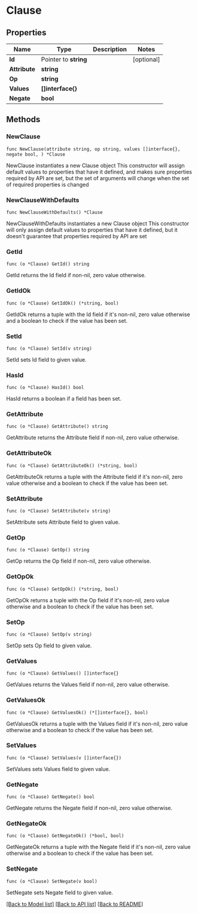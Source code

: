 # Clause

## Properties

Name | Type | Description | Notes
------------ | ------------- | ------------- | -------------
**Id** | Pointer to **string** |  | [optional] 
**Attribute** | **string** |  | 
**Op** | **string** |  | 
**Values** | **[]interface{}** |  | 
**Negate** | **bool** |  | 

## Methods

### NewClause

`func NewClause(attribute string, op string, values []interface{}, negate bool, ) *Clause`

NewClause instantiates a new Clause object
This constructor will assign default values to properties that have it defined,
and makes sure properties required by API are set, but the set of arguments
will change when the set of required properties is changed

### NewClauseWithDefaults

`func NewClauseWithDefaults() *Clause`

NewClauseWithDefaults instantiates a new Clause object
This constructor will only assign default values to properties that have it defined,
but it doesn't guarantee that properties required by API are set

### GetId

`func (o *Clause) GetId() string`

GetId returns the Id field if non-nil, zero value otherwise.

### GetIdOk

`func (o *Clause) GetIdOk() (*string, bool)`

GetIdOk returns a tuple with the Id field if it's non-nil, zero value otherwise
and a boolean to check if the value has been set.

### SetId

`func (o *Clause) SetId(v string)`

SetId sets Id field to given value.

### HasId

`func (o *Clause) HasId() bool`

HasId returns a boolean if a field has been set.

### GetAttribute

`func (o *Clause) GetAttribute() string`

GetAttribute returns the Attribute field if non-nil, zero value otherwise.

### GetAttributeOk

`func (o *Clause) GetAttributeOk() (*string, bool)`

GetAttributeOk returns a tuple with the Attribute field if it's non-nil, zero value otherwise
and a boolean to check if the value has been set.

### SetAttribute

`func (o *Clause) SetAttribute(v string)`

SetAttribute sets Attribute field to given value.


### GetOp

`func (o *Clause) GetOp() string`

GetOp returns the Op field if non-nil, zero value otherwise.

### GetOpOk

`func (o *Clause) GetOpOk() (*string, bool)`

GetOpOk returns a tuple with the Op field if it's non-nil, zero value otherwise
and a boolean to check if the value has been set.

### SetOp

`func (o *Clause) SetOp(v string)`

SetOp sets Op field to given value.


### GetValues

`func (o *Clause) GetValues() []interface{}`

GetValues returns the Values field if non-nil, zero value otherwise.

### GetValuesOk

`func (o *Clause) GetValuesOk() (*[]interface{}, bool)`

GetValuesOk returns a tuple with the Values field if it's non-nil, zero value otherwise
and a boolean to check if the value has been set.

### SetValues

`func (o *Clause) SetValues(v []interface{})`

SetValues sets Values field to given value.


### GetNegate

`func (o *Clause) GetNegate() bool`

GetNegate returns the Negate field if non-nil, zero value otherwise.

### GetNegateOk

`func (o *Clause) GetNegateOk() (*bool, bool)`

GetNegateOk returns a tuple with the Negate field if it's non-nil, zero value otherwise
and a boolean to check if the value has been set.

### SetNegate

`func (o *Clause) SetNegate(v bool)`

SetNegate sets Negate field to given value.



[[Back to Model list]](../README.md#documentation-for-models) [[Back to API list]](../README.md#documentation-for-api-endpoints) [[Back to README]](../README.md)


